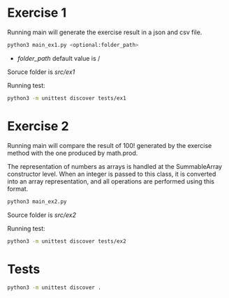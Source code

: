 
# Exercise 1

Running main will generate the exercise result in a json and csv file.


```bash
python3 main_ex1.py <optional:folder_path>
```

- *folder_path* default value is /

Soruce folder is *src/ex1*

Running test: 

```bash 
python3 -m unittest discover tests/ex1
```





# Exercise 2 


Running main will compare the result of 100! generated by the exercise method with the one produced by math.prod.

The representation of numbers as arrays is handled at the SummableArray constructor level. When an integer is passed to this class, it is converted into an array representation, and all operations are performed using this format.


```bash
python3 main_ex2.py
```

Source folder is *src/ex2*

Running test: 

```bash 
python3 -m unittest discover tests/ex2
```

# Tests

```bash 
python3 -m unittest discover .
```